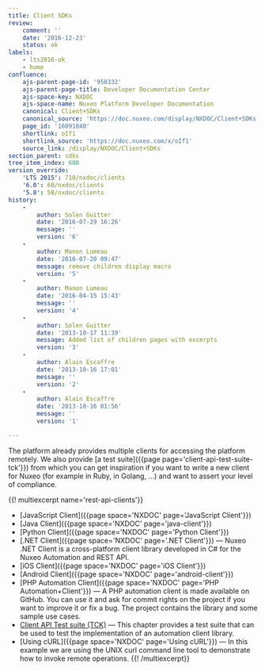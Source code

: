 ```yaml
---
title: Client SDKs
review:
    comment: ''
    date: '2016-12-23'
    status: ok
labels:
    - lts2016-ok
    - home
confluence:
    ajs-parent-page-id: '950332'
    ajs-parent-page-title: Developer Documentation Center
    ajs-space-key: NXDOC
    ajs-space-name: Nuxeo Platform Developer Documentation
    canonical: Client+SDKs
    canonical_source: 'https://doc.nuxeo.com/display/NXDOC/Client+SDKs'
    page_id: '16091040'
    shortlink: oIf1
    shortlink_source: 'https://doc.nuxeo.com/x/oIf1'
    source_link: /display/NXDOC/Client+SDKs
section_parent: sdks
tree_item_index: 600
version_override:
    'LTS 2015': 710/nxdoc/clients
    '6.0': 60/nxdoc/clients
    '5.8': 58/nxdoc/clients
history:
    -
        author: Solen Guitter
        date: '2016-07-29 16:26'
        message: ''
        version: '6'
    -
        author: Manon Lumeau
        date: '2016-07-20 09:47'
        message: remove children display macro
        version: '5'
    -
        author: Manon Lumeau
        date: '2016-04-15 15:43'
        message: ''
        version: '4'
    -
        author: Solen Guitter
        date: '2013-10-17 11:39'
        message: Added list of children pages with excerpts
        version: '3'
    -
        author: Alain Escaffre
        date: '2013-10-16 17:01'
        message: ''
        version: '2'
    -
        author: Alain Escaffre
        date: '2013-10-16 01:56'
        message: ''
        version: '1'

---
```

The platform already provides multiple clients for accessing the platform remotely.&nbsp;We also provide [a test suite]({{page page='client-api-test-suite-tck'}}) from which you can get inspiration if you want to write a new client for Nuxeo (for example in Ruby, in Golang, ...) and want to assert your level of compliance.

{{! multiexcerpt name='rest-api-clients'}}

*   [JavaScript Client]({{page space='NXDOC' page='JavaScript Client'}})
*   [Java Client]({{page space='NXDOC' page='java-client'}})
*   [Python Client]({{page space='NXDOC' page='Python Client'}})
*   [.NET Client]({{page space='NXDOC' page='.NET Client'}})&nbsp;&mdash;&nbsp;<span class="smalltext">Nuxeo .NET Client is a cross-platform client library developed in C# for the Nuxeo Automation and REST API.</span>
*   [iOS Client]({{page space='NXDOC' page='iOS Client'}})
*   [Android Client]({{page space='NXDOC' page='android-client'}})
*   [PHP Automation Client]({{page space='NXDOC' page='PHP Automation+Client'}})&nbsp;&mdash;&nbsp;<span class="smalltext">A PHP automation client is made available on GitHub. You can use it and ask for commit rights on the project if you want to improve it or fix a bug. The project contains the library and some sample use cases.</span>
*   [Client API Test suite (TCK)](/pages/viewpage.action?pageId=14255551)&nbsp;&mdash;&nbsp;<span class="smalltext">This chapter provides a test suite that can be used to test the implementation of an automation client library.</span>
*   [Using cURL]({{page space='NXDOC' page='Using cURL'}})&nbsp;&mdash;&nbsp;<span class="smalltext">In this example we are using the UNIX curl command line tool to demonstrate how to invoke remote operations.</span>
{{! /multiexcerpt}}
